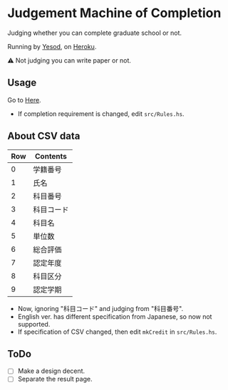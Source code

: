 # Judgement Machine of Completion

Judging whether you can complete graduate school or not.

Running by [Yesod](https://www.yesodweb.com/), on [Heroku](https://jp.heroku.com/).

:warning: Not judging you can write paper or not.

## Usage

Go to [Here](https://shuryo-judge.herokuapp.com/).

- If completion requirement is changed, edit `src/Rules.hs`.

## About CSV data

| Row | Contents   |
|-----|------------|
|  0  | 学籍番号   |
|  1  | 氏名       |
|  2  | 科目番号   |
|  3  | 科目コード |
|  4  | 科目名     |
|  5  | 単位数     |
|  6  | 総合評価   |
|  7  | 認定年度   |
|  8  | 科目区分   |
|  9  | 認定学期   |

- Now, ignoring "科目コード" and judging from "科目番号".
- English ver. has different specification from Japanese, so now not supported.
- If specification of CSV changed, then edit `mkCredit` in `src/Rules.hs`.

## ToDo

- [ ] Make a design decent.
- [ ] Separate the result page.